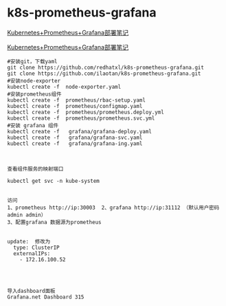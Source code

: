 # k8s-prometheus-grafana

[Kubernetes+Prometheus+Grafana部署笔记](http://blog.51cto.com/blogger/publish/2160569)  

[Kubernetes+Prometheus+Grafana部署笔记](https://www.cnblogs.com/yangxiaochu/p/10838570.html)  


```
#安装git，下载yaml
git clone https://github.com/redhatxl/k8s-prometheus-grafana.git
git clone https://github.com/ilaotan/k8s-prometheus-grafana.git
#安装node-exporter
kubectl create -f  node-exporter.yaml 
#安装prometheus组件
kubectl create -f  prometheus/rbac-setup.yaml
kubectl create -f  prometheus/configmap.yaml 
kubectl create -f  prometheus/prometheus.deploy.yml 
kubectl create -f  prometheus/prometheus.svc.yml 
#安装 grafana 组件
kubectl create -f   grafana/grafana-deploy.yaml
kubectl create -f   grafana/grafana-svc.yaml
kubectl create -f   grafana/grafana-ing.yaml



查看组件服务的映射端口

kubectl get svc -n kube-system


访问
1、prometheus http://ip:30003  2、grafana http://ip:31112 （默认用户密码 admin admin）
3、配置grafana 数据源为prometheus


update:  修改为
  type: ClusterIP
  externalIPs:
    - 172.16.100.52




导入dashboard面板
Grafana.net Dashboard 315
```
